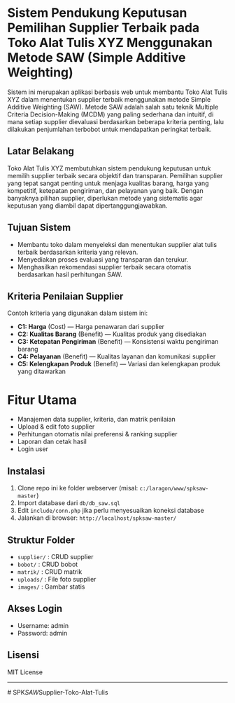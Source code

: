 # Sistem Pendukung Keputusan Pemilihan Supplier Terbaik pada Toko Alat Tulis XYZ Menggunakan Metode SAW (Simple Additive Weighting)

Sistem ini merupakan aplikasi berbasis web untuk membantu Toko Alat Tulis XYZ dalam menentukan supplier terbaik menggunakan metode Simple Additive Weighting (SAW). Metode SAW adalah salah satu teknik Multiple Criteria Decision-Making (MCDM) yang paling sederhana dan intuitif, di mana setiap supplier dievaluasi berdasarkan beberapa kriteria penting, lalu dilakukan penjumlahan terbobot untuk mendapatkan peringkat terbaik.

## Latar Belakang

Toko Alat Tulis XYZ membutuhkan sistem pendukung keputusan untuk memilih supplier terbaik secara objektif dan transparan. Pemilihan supplier yang tepat sangat penting untuk menjaga kualitas barang, harga yang kompetitif, ketepatan pengiriman, dan pelayanan yang baik. Dengan banyaknya pilihan supplier, diperlukan metode yang sistematis agar keputusan yang diambil dapat dipertanggungjawabkan.

## Tujuan Sistem

- Membantu toko dalam menyeleksi dan menentukan supplier alat tulis terbaik berdasarkan kriteria yang relevan.
- Menyediakan proses evaluasi yang transparan dan terukur.
- Menghasilkan rekomendasi supplier terbaik secara otomatis berdasarkan hasil perhitungan SAW.

## Kriteria Penilaian Supplier

Contoh kriteria yang digunakan dalam sistem ini:

- **C1: Harga** (Cost) — Harga penawaran dari supplier
- **C2: Kualitas Barang** (Benefit) — Kualitas produk yang disediakan
- **C3: Ketepatan Pengiriman** (Benefit) — Konsistensi waktu pengiriman barang
- **C4: Pelayanan** (Benefit) — Kualitas layanan dan komunikasi supplier
- **C5: Kelengkapan Produk** (Benefit) — Variasi dan kelengkapan produk yang ditawarkan

# Fitur Utama

- Manajemen data supplier, kriteria, dan matrik penilaian
- Upload & edit foto supplier
- Perhitungan otomatis nilai preferensi & ranking supplier
- Laporan dan cetak hasil
- Login user

## Instalasi

1. Clone repo ini ke folder webserver (misal: `c:/laragon/www/spksaw-master`)
2. Import database dari `db/db_saw.sql`
3. Edit `include/conn.php` jika perlu menyesuaikan koneksi database
4. Jalankan di browser: `http://localhost/spksaw-master/`

## Struktur Folder

- `supplier/` : CRUD supplier
- `bobot/` : CRUD bobot
- `matrik/` : CRUD matrik
- `uploads/` : File foto supplier
- `images/` : Gambar statis

## Akses Login

- Username: admin
- Password: admin

## Lisensi

MIT License

---
#   S P K _ S A W _ S u p p l i e r - T o k o - A l a t - T u l i s  
 